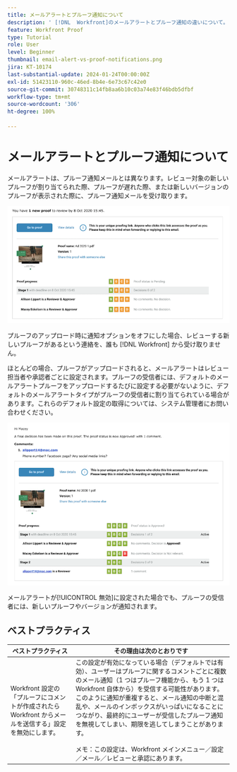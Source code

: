 ```yaml
---
title: メールアラートとプルーフ通知について
description: ' [!DNL  Workfront]のメールアラートとプルーフ通知の違いについて。'
feature: Workfront Proof
type: Tutorial
role: User
level: Beginner
thumbnail: email-alert-vs-proof-notifications.png
jira: KT-10174
last-substantial-update: 2024-01-24T00:00:00Z
exl-id: 51423110-960c-46ed-8b4e-6e73c67c42e0
source-git-commit: 30748311c14fb8aa6b10c03a74e83f46bdb5dfbf
workflow-type: tm+mt
source-wordcount: '306'
ht-degree: 100%

---
```


# メールアラートとプルーフ通知について

メールアラートは、プルーフ通知メールとは異なります。レビュー対象の新しいプルーフが割り当てられた際、プルーフが遅れた際、または新しいバージョンのプルーフが表示された際に、プルーフ通知メールを受け取ります。

![レビューする新しいプルーフがあることを示すプルーフ通知メールの画像。](assets/email-alert-1.png)

プルーフのアップロード時に通知オプションをオフにした場合、レビューする新しいプルーフがあるという連絡を、誰も [!DNL Workfront] から受け取りません。

ほとんどの場合、プルーフがアップロードされると、メールアラートはレビュー担当者や承認者ごとに設定されます。プルーフの受信者には、デフォルトのメールアラートプルーフをアップロードするたびに設定する必要がないように、デフォルトのメールアラートタイプがプルーフの受信者に割り当てられている場合があります。これらのデフォルト設定の取得については、システム管理者にお問い合わせください。

![プルーフに対する決定が下され、レビューするコメントがあることを示すメールアラートの画像。](assets/email-alert-2.png)

メールアラートが[!UICONTROL 無効]に設定された場合でも、プルーフの受信者には、新しいプルーフやバージョンが通知されます。

## ベストプラクティス

| ベストプラクティス | その理由は次のとおりです |
|---|---|
| Workfront 設定の「プルーフにコメントが作成されたら Workfront からメールを送信する」設定を無効にします。 | この設定が有効になっている場合（デフォルトでは有効）、ユーザーはプルーフに関するコメントごとに複数のメール通知（1 つはプルーフ機能から、もう 1 つは Workfront 自体から）を受信する可能性があります。このように通知が重複すると、メール通知の中断と混乱や、メールのインボックスがいっぱいになることにつながり、最終的にユーザーが受信したプルーフ通知を無視してしまい、期限を逃してしまうことがあります。<br> <br>メモ：この設定は、Workfront メインメニュー／設定／メール／レビューと承認にあります。 |


